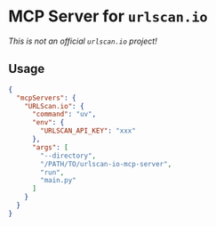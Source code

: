 # MCP Server for `urlscan.io`
_This is not an official `urlscan.io` project!_

## Usage
```json
{
  "mcpServers": {
    "URLScan.io": {
      "command": "uv",
      "env": {
        "URLSCAN_API_KEY": "xxx"
      },
      "args": [
        "--directory",
        "/PATH/TO/urlscan-io-mcp-server",
        "run",
        "main.py"
      ]
    }
  }
}
```
